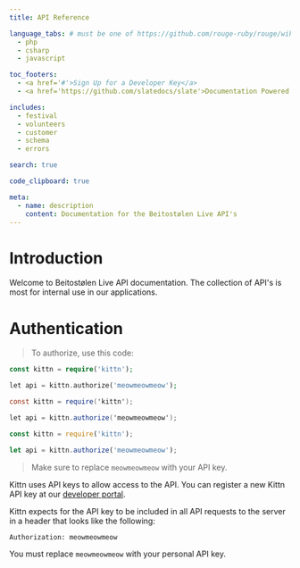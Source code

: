 ```yaml
---
title: API Reference

language_tabs: # must be one of https://github.com/rouge-ruby/rouge/wiki/List-of-supported-languages-and-lexers
  - php
  - csharp
  - javascript

toc_footers:
  - <a href='#'>Sign Up for a Developer Key</a>
  - <a href='https://github.com/slatedocs/slate'>Documentation Powered by Slate</a>

includes:
  - festival
  - volunteers
  - customer
  - schema
  - errors

search: true

code_clipboard: true

meta:
  - name: description
    content: Documentation for the Beitostølen Live API's
---
```


# Introduction

Welcome to Beitostølen Live API documentation. The collection of API's is most for internal use in our applications.

# Authentication

> To authorize, use this code:

```php
const kittn = require('kittn');

let api = kittn.authorize('meowmeowmeow');
```

```csharp
const kittn = require('kittn');

let api = kittn.authorize('meowmeowmeow');
```

```javascript
const kittn = require('kittn');

let api = kittn.authorize('meowmeowmeow');
```

> Make sure to replace `meowmeowmeow` with your API key.

Kittn uses API keys to allow access to the API. You can register a new Kittn API key at our [developer portal](http://example.com/developers).

Kittn expects for the API key to be included in all API requests to the server in a header that looks like the following:

`Authorization: meowmeowmeow`

<aside class="notice">
You must replace <code>meowmeowmeow</code> with your personal API key.
</aside>